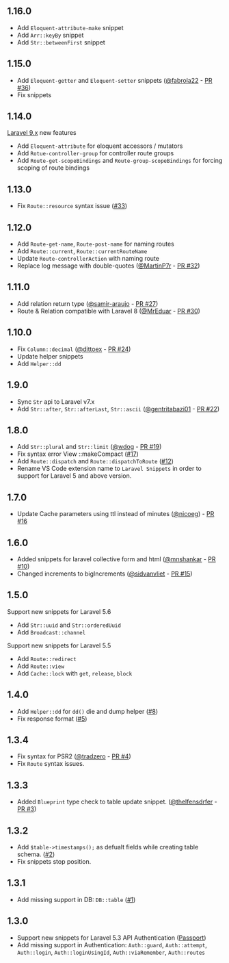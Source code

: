 ## 1.16.0

- Add `Eloquent-attribute-make` snippet
- Add `Arr::keyBy` snippet
- Add `Str::betweenFirst` snippet

## 1.15.0

* Add `Eloquent-getter` and `Eloquent-setter` snippets ([@fabrola22](https://github.com/fabrola22) - [PR #36](https://github.com/onecentlin/laravel5-snippets-vscode/pull/36))
* Fix snippets

## 1.14.0

[Laravel 9.x](https://laravel.com/docs/9.x/releases) new features

* Add `Eloquent-attribute` for eloquent accessors / mutators
* Add `Rotue-controller-group` for controller route groups
* Add `Route-get-scopeBindings` and `Route-group-scopeBindings` for forcing scoping of route bindings

## 1.13.0

* Fix `Route::resource` syntax issue ([#33](https://github.com/onecentlin/laravel5-snippets-vscode/issues/33))

## 1.12.0

* Add `Route-get-name`, `Route-post-name` for naming routes
* Add `Route::current`, `Route::currentRouteName`
* Update `Route-controllerAction` with naming route
* Replace log message with double-quotes ([@MartinP7r](https://github.com/MartinP7r) - [PR #32](https://github.com/onecentlin/laravel5-snippets-vscode/pull/32))

## 1.11.0

* Add relation return type ([@samir-araujo](https://github.com/samir-araujo) - [PR #27](https://github.com/onecentlin/laravel5-snippets-vscode/pull/27))
* Route & Relation compatible with Laravel 8 ([@MrEduar](https://github.com/MrEduar) - [PR #30](https://github.com/onecentlin/laravel5-snippets-vscode/pull/30))

## 1.10.0

* Fix `Column::decimal` ([@dittoex](https://github.com/dittoex) - [PR #24](https://github.com/onecentlin/laravel5-snippets-vscode/pull/24))
* Update helper snippets
* Add `Helper::dd`

## 1.9.0

* Sync `Str` api to Laravel v7.x
* Add `Str::after`, `Str::afterLast`, `Str::ascii` ([@gentritabazi01](https://github.com/gentritabazi01) - [PR #22](https://github.com/onecentlin/laravel5-snippets-vscode/pull/22))

## 1.8.0

* Add `Str::plural` and `Str::limit` ([@wdog](https://github.com/wdog) - [PR #19](https://github.com/onecentlin/laravel5-snippets-vscode/pull/19))
* Fix syntax error View ::makeCompact ([#17](https://github.com/onecentlin/laravel5-snippets-vscode/issues/17))
* Add `Route::dispatch` and `Route::dispatchToRoute` ([#12](https://github.com/onecentlin/laravel5-snippets-vscode/issues/12))
* Rename VS Code extension name to `Laravel Snippets` in order to support for Laravel 5 and above version.

## 1.7.0

* Update Cache parameters using ttl instead of minutes ([@nicoeg](https://github.com/nicoeg)) - [PR #16](https://github.com/onecentlin/laravel5-snippets-vscode/pull/16)

## 1.6.0

* Added snippets for laravel collective form and html ([@mnshankar](https://github.com/mnshankar) - [PR #10](https://github.com/onecentlin/laravel5-snippets-vscode/pull/10))
* Changed increments to bigIncrements ([@sidvanvliet](https://github.com/sidvanvliet) - [PR #15](https://github.com/onecentlin/laravel5-snippets-vscode/pull/15))

## 1.5.0

Support new snippets for Laravel 5.6

* Add `Str::uuid` and `Str::orderedUuid`
* Add `Broadcast::channel`

Support new snippets for Laravel 5.5

* Add `Route::redirect`
* Add `Route::view`
* Add `Cache::lock` with `get`, `release`, `block`

## 1.4.0

* Add `Helper::dd` for `dd()` die and dump helper ([#8](https://github.com/onecentlin/laravel5-snippets-vscode/issues/8))
* Fix response format ([#5](https://github.com/onecentlin/laravel5-snippets-vscode/issues/5))

## 1.3.4

* Fix syntax for PSR2 ([@tradzero](https://github.com/tradzero) - [PR #4](https://github.com/onecentlin/laravel5-snippets-vscode/pull/4))
* Fix `Route` syntax issues.

## 1.3.3

* Added `Blueprint` type check to table update snippet. ([@thelfensdrfer](https://github.com/thelfensdrfer) - [PR #3](https://github.com/onecentlin/laravel5-snippets-vscode/pull/3))

## 1.3.2

* Add `$table->timestamps();` as defualt fields while creating table schema. ([#2](https://github.com/onecentlin/laravel5-snippets-vscode/issues/2))
* Fix snippets stop position.

## 1.3.1

* Add missing support in DB: `DB::table` ([#1](https://github.com/onecentlin/laravel5-snippets-vscode/issues/1))

## 1.3.0

* Support new snippets for Laravel 5.3 API Authentication ([Passport](https://laravel.com/docs/5.3/passport))
* Add missing support in Authentication: `Auth::guard`, `Auth::attempt`, `Auth::login`, `Auth::loginUsingId`, `Auth::viaRemember`, `Auth::routes`
